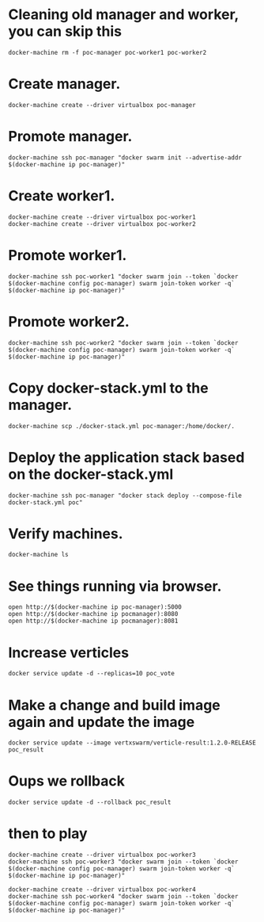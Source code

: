 # Cleaning old manager and worker, you can skip this
```
docker-machine rm -f poc-manager poc-worker1 poc-worker2
```

# Create manager.
```
docker-machine create --driver virtualbox poc-manager
```

# Promote manager.
```
docker-machine ssh poc-manager "docker swarm init --advertise-addr $(docker-machine ip poc-manager)"
```

# Create worker1.
```
docker-machine create --driver virtualbox poc-worker1
docker-machine create --driver virtualbox poc-worker2
```

# Promote worker1.
```
docker-machine ssh poc-worker1 "docker swarm join --token `docker $(docker-machine config poc-manager) swarm join-token worker -q` $(docker-machine ip poc-manager)"
```

# Promote worker2.
```
docker-machine ssh poc-worker2 "docker swarm join --token `docker $(docker-machine config poc-manager) swarm join-token worker -q` $(docker-machine ip poc-manager)"
```

# Copy docker-stack.yml to the manager.
```
docker-machine scp ./docker-stack.yml poc-manager:/home/docker/.
```

# Deploy the application stack based on the docker-stack.yml
```
docker-machine ssh poc-manager "docker stack deploy --compose-file docker-stack.yml poc"
```

# Verify machines.
```
docker-machine ls
```

# See things running via browser.

```
open http://$(docker-machine ip poc-manager):5000
open http://$(docker-machine ip pocmanager):8080
open http://$(docker-machine ip pocmanager):8081
```

# Increase verticles
```
docker service update -d --replicas=10 poc_vote
```

# Make a change and build image again and update the image
```
docker service update --image vertxswarm/verticle-result:1.2.0-RELEASE poc_result
```

# Oups we rollback
```
docker service update -d --rollback poc_result
```

# then to play
```
docker-machine create --driver virtualbox poc-worker3
docker-machine ssh poc-worker3 "docker swarm join --token `docker $(docker-machine config poc-manager) swarm join-token worker -q` $(docker-machine ip poc-manager)"

docker-machine create --driver virtualbox poc-worker4
docker-machine ssh poc-worker4 "docker swarm join --token `docker $(docker-machine config poc-manager) swarm join-token worker -q` $(docker-machine ip poc-manager)"
```

